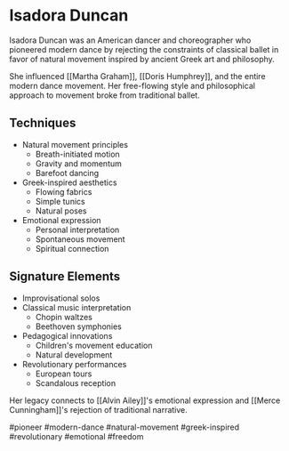# Isadora Duncan

Isadora Duncan was an American dancer and choreographer who pioneered modern dance by rejecting the constraints of classical ballet in favor of natural movement inspired by ancient Greek art and philosophy.

She influenced [[Martha Graham]], [[Doris Humphrey]], and the entire modern dance movement. Her free-flowing style and philosophical approach to movement broke from traditional ballet.

## Techniques
- Natural movement principles
  - Breath-initiated motion
  - Gravity and momentum
  - Barefoot dancing
- Greek-inspired aesthetics
  - Flowing fabrics
  - Simple tunics
  - Natural poses
- Emotional expression
  - Personal interpretation
  - Spontaneous movement
  - Spiritual connection

## Signature Elements
- Improvisational solos
- Classical music interpretation
  - Chopin waltzes
  - Beethoven symphonies
- Pedagogical innovations
  - Children's movement education
  - Natural development
- Revolutionary performances
  - European tours
  - Scandalous reception

Her legacy connects to [[Alvin Ailey]]'s emotional expression and [[Merce Cunningham]]'s rejection of traditional narrative.

#pioneer #modern-dance #natural-movement #greek-inspired #revolutionary #emotional #freedom